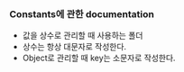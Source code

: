 ### Constants에 관한 documentation

- 값을 상수로 관리할 때 사용하는 폴더
- 상수는 항상 대문자로 작성한다.
- Object로 관리할 때 key는 소문자로 작성한다.